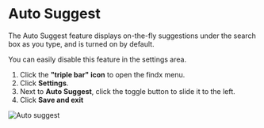 # Auto Suggest

The Auto Suggest feature displays on-the-fly suggestions under the search box as you type, and is turned on by default. 


You can easily disable this feature in the settings area. 


1. Click the **"triple bar" icon** to open the findx menu.
2. Click **Settings**.
3. Next to **Auto Suggest**, click the toggle button to slide it to the left.
4. Click **Save and exit**

![Auto suggest](https://help.findx.com/_media/media/auto_suggest.png) 
